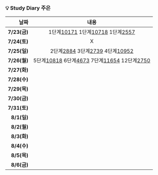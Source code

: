 ### 💡 Study Diary 주은  

|날짜|내용|
|------:|:---:|
|**7/23(금)**|1단계[10171](https://www.acmicpc.net/problem/10171)  1단계[10718](https://www.acmicpc.net/problem/10718)   1단계[2557](https://www.acmicpc.net/problem/2557)|
|**7/24(토)**|X|
|**7/25(일)**|2단계[2884](https://www.acmicpc.net/problem/2884)   3단계[2739](https://www.acmicpc.net/problem/2739)   4단계[10952](https://www.acmicpc.net/problem/10952)|
|**7/26(월)**|5단계[10818](https://www.acmicpc.net/problem/10818)    6단계[4673](https://www.acmicpc.net/problem/4673)    7단계[11654](https://www.acmicpc.net/problem/11654)   12단계[2750](https://www.acmicpc.net/problem/2750)|
|**7/27(화)**||
|**7/28(수)**||
|**7/29(목)**||
|**7/30(금)**||
|**7/31(토)**||
|**8/1(일)**||
|**8/2(월)**||
|**8/3(화)**||
|**8/4(수)**||
|**8/5(목)**||
|**8/6(금)**||
